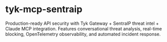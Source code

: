 # tyk-mcp-sentraip
Production-ready API security with Tyk Gateway + SentraIP threat intel + Claude MCP integration. Features conversational threat analysis, real-time blocking, OpenTelemetry observability, and automated incident response.
